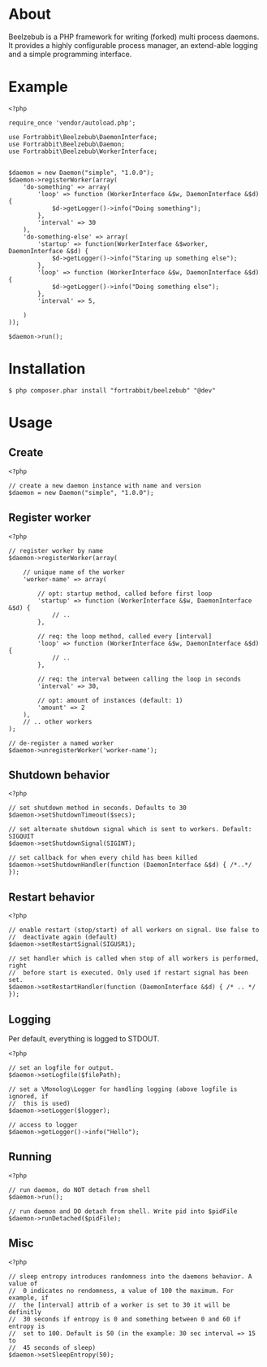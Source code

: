 # About

Beelzebub is a PHP framework for writing (forked) multi process daemons. It provides a highly configurable process manager, an extend-able logging and a simple programming interface.

# Example

    <?php

    require_once 'vendor/autoload.php';

    use Fortrabbit\Beelzebub\DaemonInterface;
    use Fortrabbit\Beelzebub\Daemon;
    use Fortrabbit\Beelzebub\WorkerInterface;


    $daemon = new Daemon("simple", "1.0.0");
    $daemon->registerWorker(array(
        'do-something' => array(
            'loop' => function (WorkerInterface &$w, DaemonInterface &$d) {
                $d->getLogger()->info("Doing something");
            },
            'interval' => 30
        ),
        'do-something-else' => array(
            'startup' => function(WorkerInterface &$worker, DaemonInterface &$d) {
                $d->getLogger()->info("Staring up something else");
            },
            'loop' => function (WorkerInterface &$w, DaemonInterface &$d) {
                $d->getLogger()->info("Doing something else");
            },
            'interval' => 5,

        )
    ));

    $daemon->run();

# Installation

    $ php composer.phar install "fortrabbit/beelzebub" "@dev"

# Usage

## Create

    <?php

    // create a new daemon instance with name and version
    $daemon = new Daemon("simple", "1.0.0");

## Register worker

    <?php

    // register worker by name
    $daemon->registerWorker(array(

        // unique name of the worker
        'worker-name' => array(

            // opt: startup method, called before first loop
            'startup' => function (WorkerInterface &$w, DaemonInterface &$d) {
                // ..
            },

            // req: the loop method, called every [interval]
            'loop' => function (WorkerInterface &$w, DaemonInterface &$d) {
                // ..
            },

            // req: the interval between calling the loop in seconds
            'interval' => 30,

            // opt: amount of instances (default: 1)
            'amount' => 2
        ),
        // .. other workers
    );

    // de-register a named worker
    $daemon->unregisterWorker('worker-name');

## Shutdown behavior

    <?php

    // set shutdown method in seconds. Defaults to 30
    $daemon->setShutdownTimeout($secs);

    // set alternate shutdown signal which is sent to workers. Default: SIGQUIT
    $daemon->setShutdownSignal(SIGINT);

    // set callback for when every child has been killed
    $daemon->setShutdownHandler(function (DaemonInterface &$d) { /*..*/ });

## Restart behavior

    <?php

    // enable restart (stop/start) of all workers on signal. Use false to
    //  deactivate again (default)
    $daemon->setRestartSignal(SIGUSR1);

    // set handler which is called when stop of all workers is performed, right
    //  before start is executed. Only used if restart signal has been set.
    $daemon->setRestartHandler(function (DaemonInterface &$d) { /* .. */ });

## Logging

Per default, everything is logged to STDOUT.

    <?php

    // set an logfile for output.
    $daemon->setLogfile($filePath);

    // set a \Monolog\Logger for handling logging (above logfile is ignored, if
    //  this is used)
    $daemon->setLogger($logger);

    // access to logger
    $daemon->getLogger()->info("Hello");

## Running

    <?php

    // run daemon, do NOT detach from shell
    $daemon->run();

    // run daemon and DO detach from shell. Write pid into $pidFile
    $daemon->runDetached($pidFile);

## Misc

    <?php

    // sleep entropy introduces randomness into the daemons behavior. A value of
    //  0 indicates no rendomness, a value of 100 the maximum. For example, if 
    //  the [interval] attrib of a worker is set to 30 it will be definitly
    //  30 seconds if entropy is 0 and something between 0 and 60 if entropy is
    //  set to 100. Default is 50 (in the example: 30 sec interval => 15 to
    //  45 seconds of sleep)
    $daemon->setSleepEntropy(50);